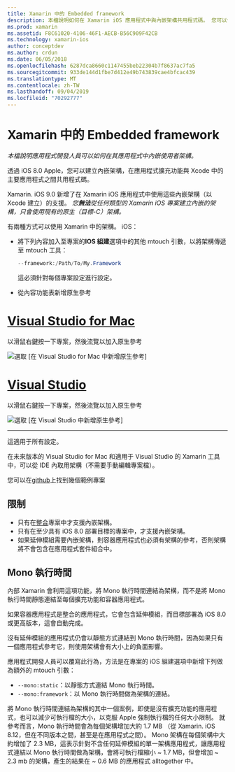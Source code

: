 ```yaml
---
title: Xamarin 中的 Embedded framework
description: 本檔說明如何在 Xamarin iOS 應用程式中與內嵌架構共用程式碼。 您可以使用 mtouch 工具或原生參考來完成這項作業。
ms.prod: xamarin
ms.assetid: F8C61020-4106-46F1-AECB-B56C909F42CB
ms.technology: xamarin-ios
author: conceptdev
ms.author: crdun
ms.date: 06/05/2018
ms.openlocfilehash: 6287dca8660c1147455beb22304b7f8637ac7fa5
ms.sourcegitcommit: 933de144d1fbe7d412e49b743839cae4bfcac439
ms.translationtype: MT
ms.contentlocale: zh-TW
ms.lasthandoff: 09/04/2019
ms.locfileid: "70292777"
---
```

# <a name="embedded-frameworks-in-xamarinios"></a>Xamarin 中的 Embedded framework

_本檔說明應用程式開發人員可以如何在其應用程式中內嵌使用者架構。_

透過 iOS 8.0 Apple，您可以建立內嵌架構，在應用程式擴充功能與 Xcode 中的主要應用程式之間共用程式碼。

Xamarin. iOS 9.0 新增了在 Xamarin iOS 應用程式中使用這些內嵌架構（以 Xcode 建立）的支援。 *您**無法**從任何類型的 Xamarin iOS 專案建立內嵌的架構，只會使用現有的原生（目標-C）架構。*

有兩種方式可以使用 Xamarin 中的架構。 iOS：

- 將下列內容加入至專案的**IOS 組建**選項中的其他 mtouch 引數，以將架構傳遞至 mtouch 工具：

  ```csharp
  --framework:/Path/To/My.Framework
  ```

  這必須針對每個專案設定進行設定。

- 從內容功能表新增原生參考

# <a name="visual-studio-for-mactabmacos"></a>[Visual Studio for Mac](#tab/macos)

以滑鼠右鍵按一下專案，然後流覽以加入原生參考

![](embedded-frameworks-images/xam-native-refs.png "選取 [在 Visual Studio for Mac 中新增原生參考]")

# <a name="visual-studiotabwindows"></a>[Visual Studio](#tab/windows)

以滑鼠右鍵按一下專案，然後流覽以加入原生參考

![](embedded-frameworks-images/vs-native-refs.png "選取 [在 Visual Studio 中新增原生參考]")

-----

  這適用于所有設定。

在未來版本的 Visual Studio for Mac 和適用于 Visual Studio 的 Xamarin 工具中，可以從 IDE 內取用架構（不需要手動編輯專案檔）。

您可以在[github](https://github.com/rolfbjarne/embedded-frameworks)上找到幾個範例專案

## <a name="limitations"></a>限制

- 只有在[整合](~/cross-platform/macios/unified/index.md)專案中才支援內嵌架構。
- 只有在至少具有 iOS 8.0 部署目標的專案中，才支援內嵌架構。
- 如果延伸模組需要內嵌架構，則容器應用程式也必須有架構的參考，否則架構將不會包含在應用程式套件組合中。

## <a name="the-mono-runtime"></a>Mono 執行時間

內部 Xamarin 會利用這項功能，將 Mono 執行時間連結為架構，而不是將 Mono 執行時間靜態連結至每個擴充功能和容器應用程式。

如果容器應用程式是整合的應用程式，它會包含延伸模組，而目標部署為 iOS 8.0 或更高版本，這會自動完成。

沒有延伸模組的應用程式仍會以靜態方式連結到 Mono 執行時間，因為如果只有一個應用程式參考它，則使用架構會有大小上的負面影響。

應用程式開發人員可以覆寫此行為，方法是在專案的 iOS 組建選項中新增下列做為額外的 mtouch 引數：

- `--mono:static`：以靜態方式連結 Mono 執行時間。
- `--mono:framework`：以 Mono 執行時間做為架構的連結。

將 Mono 執行時間連結為架構的其中一個案例，即使是沒有擴充功能的應用程式，也可以減少可執行檔的大小，以克服 Apple 強制執行檔的任何大小限制。 就參考而言，Mono 執行時間會為每個架構增加大約 1.7 MB （從 Xamarin. iOS 8.12，但在不同版本之間，甚至是在應用程式之間）。 Mono 架構在每個架構中大約增加了 2.3 MB，這表示針對不含任何延伸模組的單一架構應用程式，讓應用程式連結以 Mono 執行時間做為架構，會將可執行檔縮小 ~ 1.7 MB，但會增加 ~ 2.3 mb 的架構，產生的結果在 ~ 0.6 MB 的應用程式 alltogether 中。

